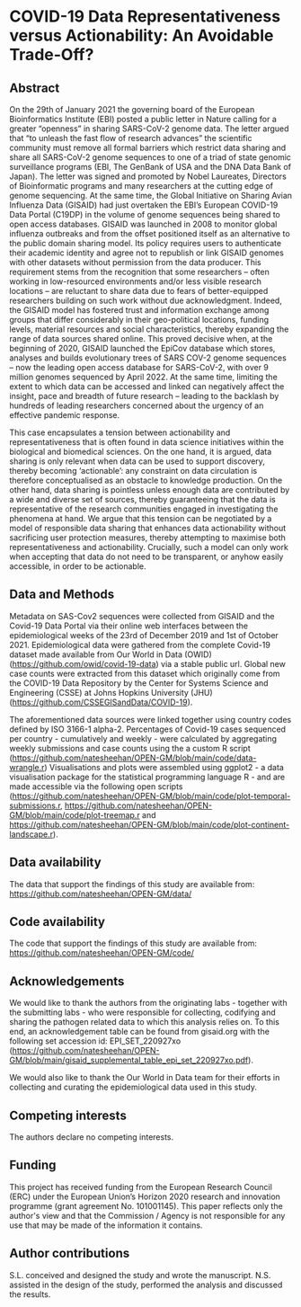# COVID-19 Data Representativeness versus Actionability: An Avoidable Trade-Off?

## Abstract

On the 29th of January 2021 the governing board of the European Bioinformatics Institute (EBI) posted a public letter in Nature calling for a greater “openness” in sharing SARS-CoV-2 genome data. The letter argued that “to unleash the fast flow of research advances” the scientific community must remove all formal barriers which restrict data sharing and share all SARS-CoV-2 genome sequences to one of a triad of state genomic surveillance programs (EBI, The GenBank of USA and the DNA Data Bank of Japan). The letter was signed and promoted by Nobel Laureates, Directors of Bioinformatic programs and many researchers at the cutting edge of genome sequencing. At the same time, the Global Initiative on Sharing Avian Influenza Data (GISAID) had just overtaken the EBI’s European COVID-19 Data Portal (C19DP) in the volume of genome sequences being shared to open access databases. GISAID was launched in 2008 to monitor global influenza outbreaks and from the offset positioned itself as an alternative to the public domain sharing model. Its policy requires users to authenticate their academic identity and agree not to republish or link GISAID genomes with other datasets without permission from the data producer. This requirement stems from the recognition that some researchers – often working in low-resourced environments and/or less visible research locations – are reluctant to share data due to fears of better-equipped researchers building on such work without due acknowledgment. Indeed, the GISAID model has fostered trust and information exchange among groups that differ considerably in their geo-political locations, funding levels, material resources and social characteristics, thereby expanding the range of data sources shared online. This proved decisive when, at the beginning of 2020, GISAID launched the EpiCov database which stores, analyses and builds evolutionary trees of SARS COV-2 genome sequences – now the leading open access database for SARS-CoV-2, with over 9 million genomes sequenced by April 2022. At the same time, limiting the extent to which data can be accessed and linked can negatively affect the insight, pace and breadth of future research – leading to the backlash by hundreds of leading researchers concerned about the urgency of an effective pandemic response.

This case encapsulates a tension between actionability and representativeness that is often found in data science initiatives within the biological and biomedical sciences. On the one hand, it is argued, data sharing is only relevant when data can be used to support discovery, thereby becoming ‘actionable’: any constraint on data circulation is therefore conceptualised as an obstacle to knowledge production. On the other hand, data sharing is pointless unless enough data are contributed by a wide and diverse set of sources, thereby guaranteeing that the data is representative of the research communities engaged in investigating the phenomena at hand. We argue that this tension can be negotiated by a model of responsible data sharing that enhances data actionability without sacrificing user protection measures, thereby attempting to maximise both representativeness and actionability. Crucially, such a model can only work when accepting that data do not need to be transparent, or anyhow easily accessible, in order to be actionable. 

## Data and Methods
Metadata on SAS-Cov2 sequences were collected from GISAID and the Covid-19 Data Portal via their online web interfaces between the epidemiological weeks of the 23rd of December 2019 and 1st of October 2021. Epidemiological data were gathered from the complete Covid-19 dataset made available from  Our World in Data (OWID) (https://github.com/owid/covid-19-data) via a stable public url. Global new case counts were extracted from this dataset which originally come from the COVID-19 Data Repository by the Center for Systems Science and Engineering (CSSE) at Johns Hopkins University (JHU) (https://github.com/CSSEGISandData/COVID-19).  

The aforementioned data sources were linked together using country codes defined by ISO 3166-1 alpha-2. Percentages of Covid-19 cases sequenced per country - cumulatively and weekly - were calculated by aggregating weekly submissions and case counts using the a custom R script (https://github.com/natesheehan/OPEN-GM/blob/main/code/data-wrangle.r) Visualisations and plots were assembled using ggplot2 - a data visualisation package for the statistical programming language R - and are made accessible via the following open scripts (https://github.com/natesheehan/OPEN-GM/blob/main/code/plot-temporal-submissions.r, https://github.com/natesheehan/OPEN-GM/blob/main/code/plot-treemap.r and https://github.com/natesheehan/OPEN-GM/blob/main/code/plot-continent-landscape.r). 


## Data availability

The data that support the findings of this study are available from: https://github.com/natesheehan/OPEN-GM/data/

## Code availability

The code that support the findings of this study are available from: https://github.com/natesheehan/OPEN-GM/code/

## Acknowledgements

We would like to thank the authors from the originating labs - together with the submitting labs -  who were responsible for collecting, codifying and sharing the pathogen related data to which this analysis relies on. To this end, an acknowledgement table can be found from gisaid.org with the following set accession id: EPI_SET_220927xo (https://github.com/natesheehan/OPEN-GM/blob/main/gisaid_supplemental_table_epi_set_220927xo.pdf).  

We would also like to thank the Our World in Data team for their efforts in collecting and curating the epidemiological data used in this study. 

## Competing interests

The authors declare no competing interests.

## Funding

This project has received funding from the European Research Council (ERC) under the European Union’s Horizon 2020 research and innovation programme (grant agreement No. 101001145). This paper reflects only the author's view and that the Commission / Agency is not responsible for any use that may be made of the information it contains.

## Author contributions

S.L. conceived and designed the study and wrote the manuscript. N.S. assisted in the design of the study, performed the analysis and discussed the results.

